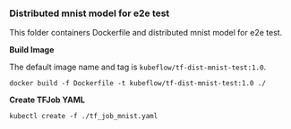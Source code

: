 ### Distributed mnist model for e2e test

This folder containers Dockerfile and distributed mnist model for e2e test.

**Build Image**

The default image name and tag is `kubeflow/tf-dist-mnist-test:1.0`.

```shell
docker build -f Dockerfile -t kubeflow/tf-dist-mnist-test:1.0 ./
```

**Create TFJob YAML**

```
kubectl create -f ./tf_job_mnist.yaml
```

